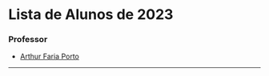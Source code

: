 # Lista de Alunos de 2023

### Professor
- [Arthur Faria Porto](https://github.com/arthurfporto)
___
[comment]: <> (Coloque abaixo o seu nome completo, em ordem alfabética, e o link para o seu github, com base no exemplo do que fiz no nome do professor)


